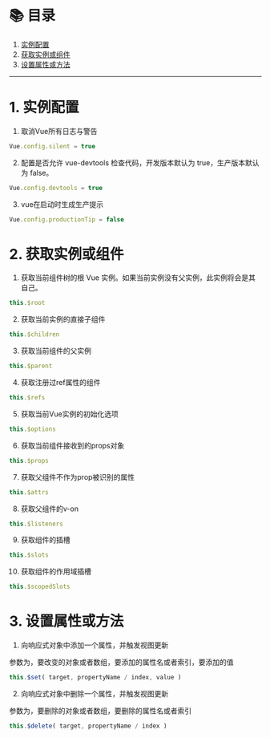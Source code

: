 # 📚 目录
1. [实例配置](#1-实例配置)
2. [获取实例或组件](#2-获取实例或组件)
2. [设置属性或方法](#3-设置属性或方法)
---

# 1. 实例配置

1. 取消Vue所有日志与警告

```javascript
Vue.config.silent = true
```

2. 配置是否允许 vue-devtools 检查代码，开发版本默认为 true，生产版本默认为 false。

```javascript
Vue.config.devtools = true
```

3. vue在启动时生成生产提示

```javascript
Vue.config.productionTip = false
```

# 2. 获取实例或组件

1. 获取当前组件树的根 Vue 实例。如果当前实例没有父实例，此实例将会是其自己。

```javascript
this.$root
```

2. 获取当前实例的直接子组件

```javascript
this.$children
```

3. 获取当前组件的父实例

```javascript
this.$parent
```

4. 获取注册过ref属性的组件

```javascript
this.$refs
```

5. 获取当前Vue实例的初始化选项

```javascript
this.$options
```

6. 获取当前组件接收到的props对象

```javascript
this.$props
```

7. 获取父组件不作为prop被识别的属性

```javascript
this.$attrs
```

8. 获取父组件的v-on

```javascript
this.$listeners
```

9. 获取组件的插槽

```javascript
this.$slots
```

10. 获取组件的作用域插槽

```javascript
this.$scopedSlots
```

# 3. 设置属性或方法

1. 向响应式对象中添加一个属性，并触发视图更新

参数为，要改变的对象或者数组，要添加的属性名或者索引，要添加的值

```javascript
this.$set( target, propertyName / index, value )
```

2. 向响应式对象中删除一个属性，并触发视图更新

参数为，要删除的对象或者数组，要删除的属性名或者索引

```javascript
this.$delete( target, propertyName / index )
```